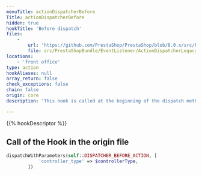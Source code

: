 ```yaml
---
menuTitle: actionDispatcherBefore
Title: actionDispatcherBefore
hidden: true
hookTitle: 'Before dispatch'
files:
    -
        url: 'https://github.com/PrestaShop/PrestaShop/blob/8.0.x/src/PrestaShopBundle/EventListener/ActionDispatcherLegacyHooksSubscriber.php'
        file: src/PrestaShopBundle/EventListener/ActionDispatcherLegacyHooksSubscriber.php
locations:
    - 'front office'
type: action
hookAliases: null
array_return: false
check_exceptions: false
chain: false
origin: core
description: 'This hook is called at the beginning of the dispatch method of the Dispatcher'

---
```


{{% hookDescriptor %}}

## Call of the Hook in the origin file

```php
dispatchWithParameters(self::DISPATCHER_BEFORE_ACTION, [
            'controller_type' => $controllerType,
        ])
```
